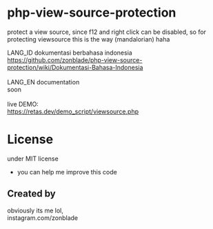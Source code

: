 # php-view-source-protection
protect a view source, since f12 and right click can be disabled, so for protecting viewsource this is the way (mandalorian) haha

LANG_ID dokumentasi berbahasa indonesia<br>
https://github.com/zonblade/php-view-source-protection/wiki/Dokumentasi-Bahasa-Indonesia
<br><br>
LANG_EN documentation<br>
soon
<br><br>
live DEMO:<br>
https://retas.dev/demo_script/viewsource.php

# License
under MIT license
+ you can help me improve this code

## Created by 
obviously its me lol,<br>
instagram.com/zonblade
